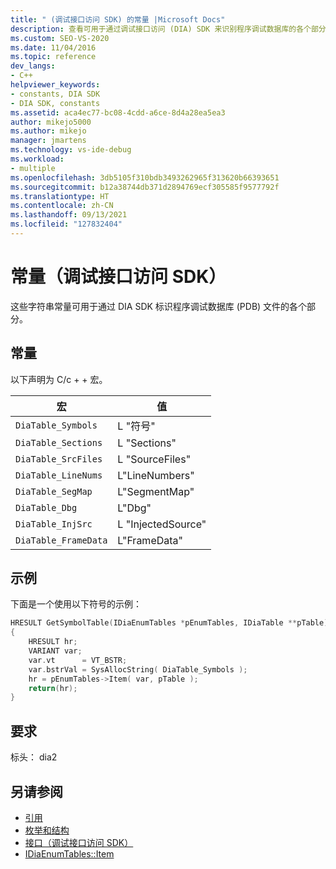 ```yaml
---
title: " (调试接口访问 SDK) 的常量 |Microsoft Docs"
description: 查看可用于通过调试接口访问 (DIA) SDK 来识别程序调试数据库的各个部分的字符串常量列表 (PDB) 文件。
ms.custom: SEO-VS-2020
ms.date: 11/04/2016
ms.topic: reference
dev_langs:
- C++
helpviewer_keywords:
- constants, DIA SDK
- DIA SDK, constants
ms.assetid: aca4ec77-bc08-4cdd-a6ce-8d4a28ea5ea3
author: mikejo5000
ms.author: mikejo
manager: jmartens
ms.technology: vs-ide-debug
ms.workload:
- multiple
ms.openlocfilehash: 3db5105f310bdb3493262965f313620b66393651
ms.sourcegitcommit: b12a38744db371d2894769ecf305585f9577792f
ms.translationtype: HT
ms.contentlocale: zh-CN
ms.lasthandoff: 09/13/2021
ms.locfileid: "127832404"
---
```

# <a name="constants-debug-interface-access-sdk"></a>常量（调试接口访问 SDK）
这些字符串常量可用于通过 DIA SDK 标识程序调试数据库 (PDB) 文件的各个部分。

## <a name="constants"></a>常量
以下声明为 C/c + + 宏。

|宏|值|
|-----------|-----------|
|`DiaTable_Symbols`|L "符号"|
|`DiaTable_Sections`|L "Sections"|
|`DiaTable_SrcFiles`|L "SourceFiles"|
|`DiaTable_LineNums`|L"LineNumbers"|
|`DiaTable_SegMap`|L"SegmentMap"|
|`DiaTable_Dbg`|L"Dbg"|
|`DiaTable_InjSrc`|L "InjectedSource"|
|`DiaTable_FrameData`|L"FrameData"|

## <a name="example"></a>示例
下面是一个使用以下符号的示例：

```C++
HRESULT GetSymbolTable(IDiaEnumTables *pEnumTables, IDiaTable **pTable)
{
    HRESULT hr;
    VARIANT var;
    var.vt      = VT_BSTR;
    var.bstrVal = SysAllocString( DiaTable_Symbols );
    hr = pEnumTables->Item( var, pTable );
    return(hr);
}
```

## <a name="requirements"></a>要求
标头： dia2

## <a name="see-also"></a>另请参阅
- [引用](../../debugger/debug-interface-access/debug-interface-access-sdk-reference.md)
- [枚举和结构](../../debugger/debug-interface-access/enumerations-and-structures.md)
- [接口（调试接口访问 SDK）](../../debugger/debug-interface-access/interfaces-debug-interface-access-sdk.md)
- [IDiaEnumTables::Item](../../debugger/debug-interface-access/idiaenumtables-item.md)
